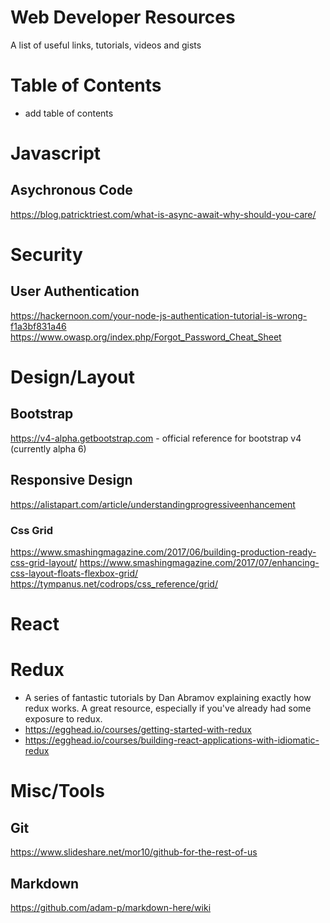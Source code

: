 # Web Developer Resources
A list of useful links, tutorials, videos and gists

# Table of Contents
- add table of contents

# Javascript

## Asychronous Code
https://blog.patricktriest.com/what-is-async-await-why-should-you-care/

# Security
## User Authentication
https://hackernoon.com/your-node-js-authentication-tutorial-is-wrong-f1a3bf831a46
https://www.owasp.org/index.php/Forgot_Password_Cheat_Sheet

# Design/Layout

## Bootstrap
https://v4-alpha.getbootstrap.com - official reference for bootstrap v4 (currently alpha 6)

## Responsive Design
https://alistapart.com/article/understandingprogressiveenhancement

### Css Grid
https://www.smashingmagazine.com/2017/06/building-production-ready-css-grid-layout/ 
https://www.smashingmagazine.com/2017/07/enhancing-css-layout-floats-flexbox-grid/
https://tympanus.net/codrops/css_reference/grid/

# React

# Redux
- A series of fantastic tutorials by Dan Abramov explaining exactly how redux works. A great resource, especially if you've already had some exposure to redux. 
- https://egghead.io/courses/getting-started-with-redux
- https://egghead.io/courses/building-react-applications-with-idiomatic-redux

# Misc/Tools
## Git
https://www.slideshare.net/mor10/github-for-the-rest-of-us
## Markdown
https://github.com/adam-p/markdown-here/wiki
